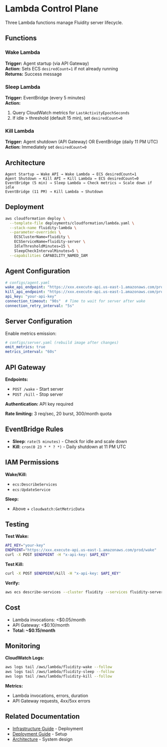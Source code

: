 # Lambda Control Plane

Three Lambda functions manage Fluidity server lifecycle.

## Functions

### Wake Lambda
**Trigger:** Agent startup (via API Gateway)  
**Action:** Sets ECS `desiredCount=1` if not already running  
**Returns:** Success message

### Sleep Lambda  
**Trigger:** EventBridge (every 5 minutes)  
**Action:**  
1. Query CloudWatch metrics for `LastActivityEpochSeconds`
2. If idle > threshold (default 15 min), set `desiredCount=0`

### Kill Lambda
**Trigger:** Agent shutdown (API Gateway) OR EventBridge (daily 11 PM UTC)  
**Action:** Immediately set `desiredCount=0`

## Architecture

```
Agent Startup → Wake API → Wake Lambda → ECS desiredCount=1
Agent Shutdown → Kill API → Kill Lambda → ECS desiredCount=0
EventBridge (5 min) → Sleep Lambda → Check metrics → Scale down if idle
EventBridge (11 PM) → Kill Lambda → Shutdown
```

## Deployment

```bash
aws cloudformation deploy \
  --template-file deployments/cloudformation/lambda.yaml \
  --stack-name fluidity-lambda \
  --parameter-overrides \
    ECSClusterName=fluidity \
    ECSServiceName=fluidity-server \
    IdleThresholdMinutes=15 \
    SleepCheckIntervalMinutes=5 \
  --capabilities CAPABILITY_NAMED_IAM
```

## Agent Configuration

```yaml
# configs/agent.yaml
wake_api_endpoint: "https://xxx.execute-api.us-east-1.amazonaws.com/prod/wake"
kill_api_endpoint: "https://xxx.execute-api.us-east-1.amazonaws.com/prod/kill"
api_key: "your-api-key"
connection_timeout: "90s"  # Time to wait for server after wake
connection_retry_interval: "5s"
```

## Server Configuration

Enable metrics emission:
```yaml
# configs/server.yaml (rebuild image after changes)
emit_metrics: true
metrics_interval: "60s"
```

## API Gateway

**Endpoints:**
- `POST /wake` - Start server
- `POST /kill` - Stop server

**Authentication:** API key required

**Rate limiting:** 3 req/sec, 20 burst, 300/month quota

## EventBridge Rules

- **Sleep**: `rate(5 minutes)` - Check for idle and scale down
- **Kill**: `cron(0 23 * * ? *)` - Daily shutdown at 11 PM UTC

## IAM Permissions

**Wake/Kill:**
- `ecs:DescribeServices`
- `ecs:UpdateService`

**Sleep:**
- Above + `cloudwatch:GetMetricData`

## Testing

**Test Wake:**
```bash
API_KEY="your-key"
ENDPOINT="https://xxx.execute-api.us-east-1.amazonaws.com/prod/wake"
curl -X POST $ENDPOINT -H "x-api-key: $API_KEY"
```

**Test Kill:**
```bash
curl -X POST $ENDPOINT/kill -H "x-api-key: $API_KEY"
```

**Verify:**
```bash
aws ecs describe-services --cluster fluidity --services fluidity-server --query 'services[0].desiredCount'
```

## Cost

- Lambda invocations: <$0.05/month
- API Gateway: <$0.10/month
- **Total: ~$0.15/month**

## Monitoring

**CloudWatch Logs:**
```bash
aws logs tail /aws/lambda/fluidity-wake --follow
aws logs tail /aws/lambda/fluidity-sleep --follow
aws logs tail /aws/lambda/fluidity-kill --follow
```

**Metrics:**
- Lambda invocations, errors, duration
- API Gateway requests, 4xx/5xx errors

## Related Documentation

- [Infrastructure Guide](infrastructure.md) - Deployment
- [Deployment Guide](deployment.md) - Setup
- [Architecture](architecture.md) - System design
